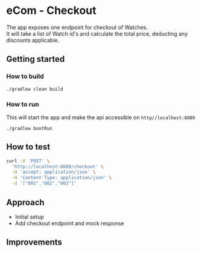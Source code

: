 # eCom - Checkout

The app exposes one endpoint for checkout of Watches.  
It will take a list of Watch id's and calculate the total price, deducting any discounts applicable.

## Getting started

### How to build

```
./gradlew clean build
```

### How to run

This will start the app and make the api accessible on `http//localhost:8080`

```
./gradlew bootRun
```

## How to test

```bash
curl -X 'POST' \
  'http://localhost:8080/checkout' \
  -H 'accept: application/json' \
  -H 'Content-Type: application/json' \
  -d '["001","002","003"]'
```

## Approach
- Initial setup
- Add checkout endpoint and mock response

## Improvements